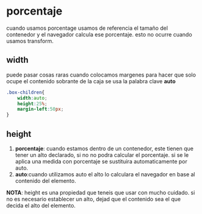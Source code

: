 # porcentaje

cuando usamos porcentage usamos de referencia el tamaño del contenedor y el navegador calcula ese porcentaje. esto no ocurre cuando usamos transform.


## width
puede pasar cosas raras cuando colocamos margenes para hacer que solo ocupe el contenido sobrante de la caja se usa la palabra clave **auto**

```css 
.box-children{
    width:auto;
    height:25%;
    margin-left:50px;
}
```

## height

1. **porcentaje**: cuando estamos dentro de un contenedor, este tienen que tener un alto declarado, si no no podra calcular el porcentaje. si se le aplica una medida con porcentaje se sustituira automaticamente por auto.
2. **auto**:cuando utilizamos auto el alto lo calculara el navegador en base al contenido del elemento.

**NOTA**: height es una propiedad que teneis que usar con mucho cuidado. si no es necesario establecer un alto, dejad que el contenido sea el que decida el alto del elemento.